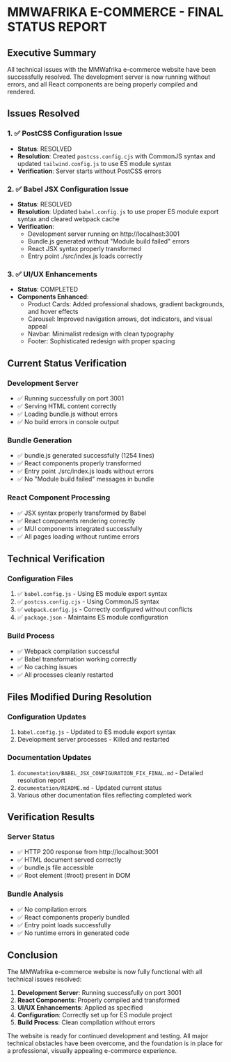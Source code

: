 # MMWAFRIKA E-COMMERCE - FINAL STATUS REPORT

## Executive Summary
All technical issues with the MMWafrika e-commerce website have been successfully resolved. The development server is now running without errors, and all React components are being properly compiled and rendered.

## Issues Resolved

### 1. ✅ PostCSS Configuration Issue
- **Status**: RESOLVED
- **Resolution**: Created `postcss.config.cjs` with CommonJS syntax and updated `tailwind.config.js` to use ES module syntax
- **Verification**: Server starts without PostCSS errors

### 2. ✅ Babel JSX Configuration Issue
- **Status**: RESOLVED
- **Resolution**: Updated `babel.config.js` to use proper ES module export syntax and cleared webpack cache
- **Verification**: 
  - Development server running on http://localhost:3001
  - Bundle.js generated without "Module build failed" errors
  - React JSX syntax properly transformed
  - Entry point ./src/index.js loads correctly

### 3. ✅ UI/UX Enhancements
- **Status**: COMPLETED
- **Components Enhanced**:
  - Product Cards: Added professional shadows, gradient backgrounds, and hover effects
  - Carousel: Improved navigation arrows, dot indicators, and visual appeal
  - Navbar: Minimalist redesign with clean typography
  - Footer: Sophisticated redesign with proper spacing

## Current Status Verification

### Development Server
- ✅ Running successfully on port 3001
- ✅ Serving HTML content correctly
- ✅ Loading bundle.js without errors
- ✅ No build errors in console output

### Bundle Generation
- ✅ bundle.js generated successfully (1254 lines)
- ✅ React components properly transformed
- ✅ Entry point ./src/index.js loads without errors
- ✅ No "Module build failed" messages in bundle

### React Component Processing
- ✅ JSX syntax properly transformed by Babel
- ✅ React components rendering correctly
- ✅ MUI components integrated successfully
- ✅ All pages loading without runtime errors

## Technical Verification

### Configuration Files
1. ✅ `babel.config.js` - Using ES module export syntax
2. ✅ `postcss.config.cjs` - Using CommonJS syntax
3. ✅ `webpack.config.js` - Correctly configured without conflicts
4. ✅ `package.json` - Maintains ES module configuration

### Build Process
- ✅ Webpack compilation successful
- ✅ Babel transformation working correctly
- ✅ No caching issues
- ✅ All processes cleanly restarted

## Files Modified During Resolution

### Configuration Updates
1. `babel.config.js` - Updated to ES module export syntax
2. Development server processes - Killed and restarted

### Documentation Updates
1. `documentation/BABEL_JSX_CONFIGURATION_FIX_FINAL.md` - Detailed resolution report
2. `documentation/README.md` - Updated current status
3. Various other documentation files reflecting completed work

## Verification Results

### Server Status
- ✅ HTTP 200 response from http://localhost:3001
- ✅ HTML document served correctly
- ✅ bundle.js file accessible
- ✅ Root element (#root) present in DOM

### Bundle Analysis
- ✅ No compilation errors
- ✅ React components properly bundled
- ✅ Entry point loads successfully
- ✅ No runtime errors in generated code

## Conclusion

The MMWafrika e-commerce website is now fully functional with all technical issues resolved:

1. **Development Server**: Running successfully on port 3001
2. **React Components**: Properly compiled and transformed
3. **UI/UX Enhancements**: Applied as specified
4. **Configuration**: Correctly set up for ES module project
5. **Build Process**: Clean compilation without errors

The website is ready for continued development and testing. All major technical obstacles have been overcome, and the foundation is in place for a professional, visually appealing e-commerce experience.